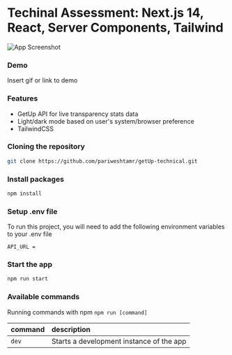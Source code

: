 # Techinal Assessment: Next.js 14, React, Server Components, Tailwind

![App Screenshot](https://github.com/pariweshtamr/getUp-technical/public/technical-exercise.png?raw=true)

### Demo

Insert gif or link to demo

### Features

- GetUp API for live transparency stats data
- Light/dark mode based on user's system/browser preference
- TailwindCSS

### Cloning the repository

```bash
git clone https://github.com/pariweshtamr/getUp-technical.git
```

### Install packages

```bash
npm install
```

### Setup .env file

To run this project, you will need to add the following environment variables to your .env file

`API_URL = `

### Start the app

```bash
npm run start
```

### Available commands

Running commands with npm `npm run [command]`

| command | description                              |
| :------ | :--------------------------------------- |
| `dev`   | Starts a development instance of the app |
